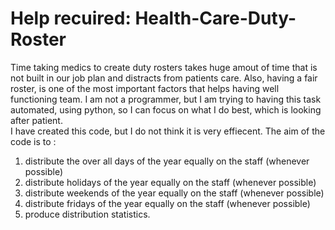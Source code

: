 # Help recuired: Health-Care-Duty-Roster
 Time taking medics to create duty rosters takes huge amout of time that is not built in our job plan and distracts from patients care. 
 Also, having a fair roster, is one of the most important factors that helps having well functioning team. 
 I am not a programmer, but I am trying to having this task automated, using python, so I can focus on what I do best, which is looking after patient.  
 I have created this code, but I do not think it is very effiecent. 
 The aim of the code is to :  
 1. distribute the over all days of the year equally on the staff (whenever possible) 
 2. distribute holidays of the year equally on the staff (whenever possible) 
 3. distribute weekends of the year equally on the staff (whenever possible) 
 4. distribute fridays of the year equally on the staff (whenever possible) 
 5. produce distribution statistics.
